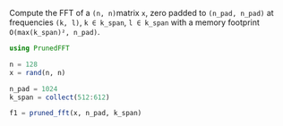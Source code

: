 Compute the FFT of a `(n, n)`matrix `x`, zero padded to `(n_pad, n_pad)`
at frequencies `(k, l)`, `k ∈ k_span`, `l ∈ k_span` with a memory footprint `O(max(k_span)², n_pad)`.

```julia
using PrunedFFT

n = 128
x = rand(n, n)

n_pad = 1024
k_span = collect(512:612)

f1 = pruned_fft(x, n_pad, k_span)
```


